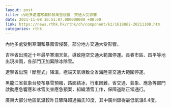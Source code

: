 ```yaml
---
layout: post
title: 內地多處遭寒潮和暴風雪侵襲　交通大受影響
date: 2021-11-08 16:51:07.000000000 +08:00
link: https://news.rthk.hk/rthk/ch/component/k2/1618862-20211108.htm
categories: rthk
---
```


內地多處受到寒潮和暴風雪侵襲，部分地方交通大受影響。

吉林省出現近十年最早寒潮天氣，導致陸空交通大範圍停運。長春市區、四平等地出現凍雨，各部門正加緊除冰除雪。

遼寧省出現「斷崖式」降溫，極端天氣導致全省海陸空交通大範圍停運。

黑龍江省氣象台發布暴雪預報，路面結冰，行車困難。省交通、氣象、應急等部門啟動應急響應和冰雪災害應急預案，組織清雪工作，保障道路正常通行。

廣東大部分地區氣溫較昨日驟降超過攝氏10度，其中廣州錄得最低氣溫6.4度。

